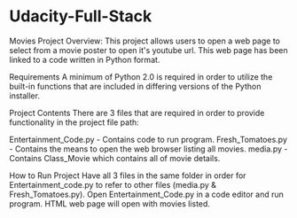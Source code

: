 # Udacity-Full-Stack

Movies Project
Overview:
This project allows users to open a web page to select from a movie poster to open it's youtube url. This web page has been linked to a code written in Python format.

Requirements
A minimum of Python 2.0 is required in order to utilize the built-in functions that are included in differing versions of the Python installer.

Project Contents
There are 3 files that are required in order to provide functionality in the project file path:

Entertainment_Code.py - Contains code to run program.
Fresh_Tomatoes.py - Contains the means to open the web browser listing all movies.
media.py - Contains Class_Movie which contains all of movie details.

How to Run Project
Have all 3 files in the same folder in order for Entertainment_code.py to refer to other files (media.py & Fresh_Tomatoes.py). Open Entertainment_Code.py in a code editor and run program. HTML web page will open with movies listed.
